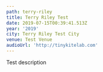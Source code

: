 ```yaml
---
path: terry-riley
title: Terry Riley Test
date: 2019-07-15T00:39:41.513Z
year: '2019'
city: Terry Riley Test City
venue: Test Venue
audioUrl: 'http://tinykitelab.com'
---
```

Test description
